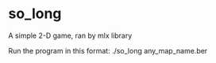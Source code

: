 # so_long

A simple 2-D game, ran by mlx library

Run the program in this format: ./so_long any_map_name.ber
